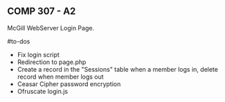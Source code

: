 ## COMP 307 - A2
McGill WebServer Login Page.

#to-dos
* Fix login script
* Redirection to page.php
* Create a record in the "Sessions" table when a member logs in,
delete record when member logs out
* Ceasar Cipher password encryption
* Ofruscate login.js
